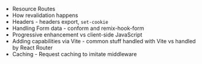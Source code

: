 - Resource Routes
- How revalidation happens
- Headers - headers export, `set-cookie`
- Handling Form data - conform and remix-hook-form
- Progressive enhancement vs client-side JavaScript
- Adding capabilities via Vite - common stuff handled with Vite vs handled by React Router
- Caching - Request caching to imitate middleware
